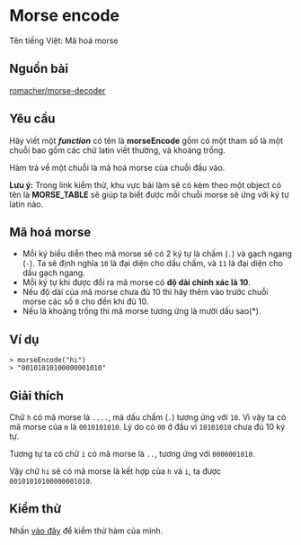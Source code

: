 # Morse encode
Tên tiếng Việt: Mã hoá morse

## Nguồn bài
[romacher/morse-decoder](https://github.com/romacher/morse-decoder)

## Yêu cầu
Hãy viết một ***function*** có tên là **morseEncode** gồm có một tham số là một chuỗi bao gồm các chữ latin viết thường, và khoảng trống.

Hàm trả về một chuỗi là mã hoá morse của chuỗi đầu vào.

**Lưu ý:** Trong link kiểm thử, khu vực bài làm sẽ có kèm theo một object có tên là **MORSE_TABLE** sẽ giúp ta biết được mỗi chuỗi morse sẽ ứng với ký tự latin nào.

## Mã hoá morse
- Mỗi ký biểu diễn theo mã morse sẽ có 2 ký tự là chấm (`.`) và gạch ngang (`-`). Ta sẽ định nghĩa `10` là đại diện cho dấu chấm, và `11` là đại diện cho dấu gạch ngang.
- Mỗi ký tự khi được đổi ra mã morse có **độ dài chính xác là 10**.
- Nếu độ dài của mã morse chưa đủ 10 thì hãy thêm vào trước chuỗi morse các số `0` cho đến khi đủ 10.
- Nếu là khoảng trống thì mã morse tương ứng là mười dấu sao(*).

## Ví dụ
```
> morseEncode("hi")
> "00101010100000001010"
```

## Giải thích
Chữ `h` có mã morse là `....`, mà dấu chấm (`.`) tương ứng với `10`. Vì vậy ta có mã morse của `m` là `0010101010`. Lý do có `00` ở đầu vì `10101010` chưa đủ 10 ký tự.

Tương tự ta có chữ `i` có mã morse là `..`, tương ứng với `0000001010`.

Vậy chữ `hi` sẽ có mã morse là kết hợp của `h` và `i`, ta được `00101010100000001010`.

## Kiểm thử
Nhấn [vào đây](https://repl.it/@rknguyen/Morse-encode) để kiểm thử hàm của mình.